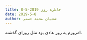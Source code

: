 ```yaml
---
title: خاطره روز 2019-5-8
date: 2019-5-8
author: شعبان محمد حسنی
---
```


امروزم یه روز عادی بود مثل روزای گذشته.